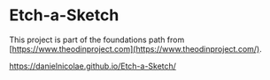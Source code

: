 # Etch-a-Sketch
This project is part of the foundations path from [https://www.theodinproject.com](https://www.theodinproject.com/).

https://danielnicolae.github.io/Etch-a-Sketch/
